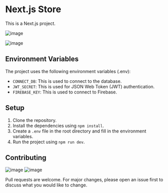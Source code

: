 # Next.js Store

This is a Next.js project.

![image](https://github.com/riteshk-007/nextjs-store/assets/135107962/67ffb6e6-787f-4db7-aefd-1a8ffe0e0d40)

![image](https://github.com/riteshk-007/nextjs-store/assets/135107962/efcd4ef8-54ef-4166-9e18-fdd6fd70562a)


## Environment Variables 

The project uses the following environment variables (.env):

- `CONNECT_DB`: This is used to connect to the database.
- `JWT_SECRET`: This is used for JSON Web Token (JWT) authentication.
- `FIREBASE_KEY`: This is used to connect to Firebase.

## Setup

1. Clone the repository.
2. Install the dependencies using `npm install`.
3. Create a `.env` file in the root directory and fill in the environment variables.
4. Run the project using `npm run dev`.

## Contributing

![image](https://github.com/riteshk-007/nextjs-store/assets/135107962/5ff60fc1-09d5-416d-ba84-fc1271248c5f)
![image](https://github.com/riteshk-007/nextjs-store/assets/135107962/374d23c7-ca76-4eab-a95d-1543830f4cb0)

Pull requests are welcome. For major changes, please open an issue first to discuss what you would like to change.

